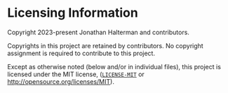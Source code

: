 # Licensing Information

Copyright 2023-present Jonathan Halterman and contributors.

Copyrights in this project are retained by contributors. No copyright assignment
is required to contribute to this project.

Except as otherwise noted (below and/or in individual files), this project is
licensed under the MIT license,
([`LICENSE-MIT`](LICENSE-MIT) or http://opensource.org/licenses/MIT).